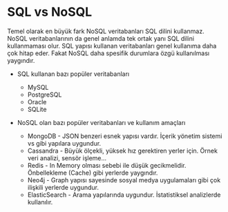 # SQL vs NoSQL

Temel olarak en büyük fark NoSQL veritabanları SQL dilini kullanmaz. NoSQL veritabanlarının da genel anlamda tek ortak yanı SQL dilini kullanmaması olur. SQL yapısı kullanan veritabanları genel kullanıma daha çok hitap eder. Fakat NoSQL daha spesifik durumlara özgü kullanılması yaygındır.

* SQL kullanan bazı popüler veritabanları
    * MySQL
    * PostgreSQL
    * Oracle
    * SQLite

* NoSQL olan bazı popüler veritabanları ve kullanım amaçları
    * MongoDB - JSON benzeri esnek yapısı vardır. İçerik yönetim sistemi vs gibi yapılara uygundur.
    * Cassandra - Büyük ölçekli, yüksek hız gerektiren yerler için. Örnek veri analizi, sensör işleme...
    * Redis - In Memory olması sebebi ile düşük gecikmelidir. Önbellekleme (Cache) gibi yerlerde yaygındır.
    * Neo4j - Graph yapısı sayesinde sosyal medya uygulamaları gibi çok ilişkili yerlerde uygundur.
    * ElasticSearch - Arama yapılarında uygundur. İstatistiksel analizlerde kullanılır.